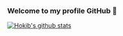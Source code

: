 ### Welcome to my profile GitHub 👋

[![Hokib's github stats](https://github-readme-stats.vercel.app/api?username=Hokib-st&theme=dark&show_icons=true)](https://github.com/Hokib-st)

